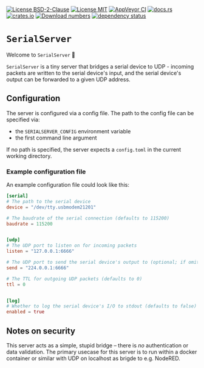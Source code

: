 [![License BSD-2-Clause](https://img.shields.io/badge/License-BSD--2--Clause-blue.svg)](https://opensource.org/licenses/BSD-2-Clause)
[![License MIT](https://img.shields.io/badge/License-MIT-blue.svg)](https://opensource.org/licenses/MIT)
[![AppVeyor CI](https://ci.appveyor.com/api/projects/status/github/KizzyCode/serialServer-rust?svg=true)](https://ci.appveyor.com/project/KizzyCode/serialServer-rust)
[![docs.rs](https://docs.rs/serial_server/badge.svg)](https://docs.rs/serial_server)
[![crates.io](https://img.shields.io/crates/v/serial_server.svg)](https://crates.io/crates/serial_server)
[![Download numbers](https://img.shields.io/crates/d/serial_server.svg)](https://crates.io/crates/serial_server)
[![dependency status](https://deps.rs/crate/serial_server/0.2.0/status.svg)](https://deps.rs/crate/serial_server/0.2.0)


# `SerialServer`
Welcome to `SerialServer` 🎉

`SerialServer` is a tiny server that bridges a serial device to UDP - incoming packets are written to the serial
device's input, and the serial device's output can be forwarded to a given UDP address.


## Configuration
The server is configured via a config file. The path to the config file can be specified via:
 - the `SERIALSERVER_CONFIG` environment variable
 - the first command line argument

If no path is specified, the server expects a `config.toml` in the current working directory.


### Example configuration file
An example configuration file could look like this:

```toml
[serial]
# The path to the serial device
device = "/dev/tty.usbmodem21201"

# The baudrate of the serial connection (defaults to 115200)
baudrate = 115200


[udp]
# The UDP port to listen on for incoming packets
listen = "127.0.0.1:6666"

# The UDP port to send the serial device's output to (optional; if omitted, nothing is sent)
send = "224.0.0.1:6666"

# The TTL for outgoing UDP packets (defaults to 0)
ttl = 0


[log]
# Whether to log the serial device's I/O to stdout (defaults to false)
enabled = true
```

## Notes on security
This server acts as a simple, stupid bridge – there is *no* authentication or data validation. The primary usecase for
this server is to run within a docker container or similar with UDP on localhost as brigde to e.g. NodeRED.
